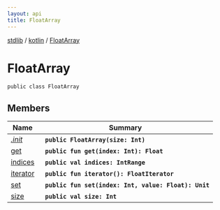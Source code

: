 ```yaml
---
layout: api
title: FloatArray
---
```

[stdlib](../../index.md) / [kotlin](../index.md) / [FloatArray](index.md)

# FloatArray

```
public class FloatArray
```

## Members

| Name | Summary |
|------|---------|
|[*.init*](_init_.md)|&nbsp;&nbsp;**`public FloatArray(size: Int)`**<br>|
|[get](get.md)|&nbsp;&nbsp;**`public fun get(index: Int): Float`**<br>|
|[indices](indices.md)|&nbsp;&nbsp;**`public val indices: IntRange`**<br>|
|[iterator](iterator.md)|&nbsp;&nbsp;**`public fun iterator(): FloatIterator`**<br>|
|[set](set.md)|&nbsp;&nbsp;**`public fun set(index: Int, value: Float): Unit`**<br>|
|[size](size.md)|&nbsp;&nbsp;**`public val size: Int`**<br>|
